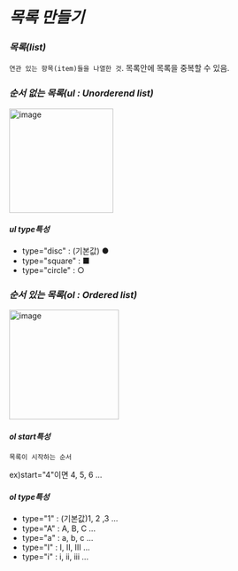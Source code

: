 # _목록 만들기_

### _목록(list)_

`연관 있는 항목(item)들을 나열한 것`. 목록안에 목록을 중복할 수 있음.

### _순서 없는 목록(ul : Unorderend list)_

<img width="188" alt="image" src="https://github.com/byunjiin/OZ/assets/129635857/9e91c1ba-6a5d-4229-88ef-3722faaaca74">

#### _ul type특성_

- type="disc" : (기본값) ●
- type="square" : ■
- type="circle" : ○

### _순서 있는 목록(ol : Ordered list)_

<img width="198" alt="image" src="https://github.com/byunjiin/OZ/assets/129635857/6f88f586-44a7-42bd-94fb-9cba7db1a404">

#### _ol start특성_

`목록이 시작하는 순서`

ex)start="4"이면 4, 5, 6 ...

#### _ol type특성_

- type="1" : (기본값)1, 2 ,3 ...
- type="A" : A, B, C ...
- type="a" : a, b, c ...
- type="I" : I, II, III ...
- type="i" : i, ii, iii ...